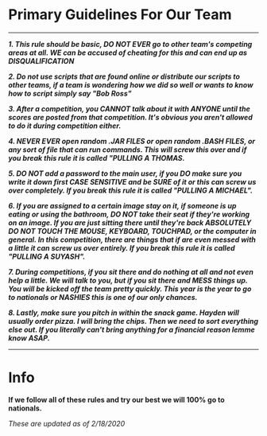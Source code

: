 # Primary Guidelines For Our Team

----------------------------------------------------------------------------------------------------------------------------------

***1. This rule should be basic, DO NOT EVER go to other team's competing areas at all. WE can be accused of cheating for this and can end up as DISQUALIFICATION***

***2. Do not use scripts that are found online or distribute our scripts to other teams, if a team is wondering how we did so well or wants to know how to script simply say "Bob Ross"***

***3. After a competition, you CANNOT talk about it with ANYONE until the scores are posted from that competition. It's obvious you aren't allowed to do it during competition either.***

***4. NEVER EVER open random .JAR FILES or open random .BASH FILES, or any sort of file that can run commands. This will screw this over and if you break this rule it is called "PULLING A THOMAS.***

***5. DO NOT add a password to the main user, if you DO make sure you write it down first CASE SENSITIVE and be SURE of it or this can screw us over completely. If you break this rule it is called "PULLING A MICHAEL".***

***6. If you are assigned to a certain image stay on it, if someone is up eating or using the bathroom, DO NOT take their seat if they're working on an image. If you are just sitting there until they're back ABSOLUTELY DO NOT TOUCH THE MOUSE, KEYBOARD, TOUCHPAD, or the computer in general. In this competition, there are things that if are even messed with a little it can screw us over entirely. If you break this rule it is called "PULLING A SUYASH".***

***7. During competitions, if you sit there and do nothing at all and not even help a little. We will talk to you, but if you sit there and MESS things up. You will be kicked off the team pretty quickly. This year is the year to go to nationals or NASHIES this is one of our only chances.***

***8. Lastly, make sure you pitch in within the snack game. Hayden will usually order pizza. I will bring the chips. Then we need to sort everything else out. If you literally can't bring anything for a financial reason lemme know ASAP.***

----------------------------------------------------------------------------------------------------------------------------------

# Info

**If we follow all of these rules and try our best we will 100% go to nationals.**

*These are updated as of 2/18/2020*
